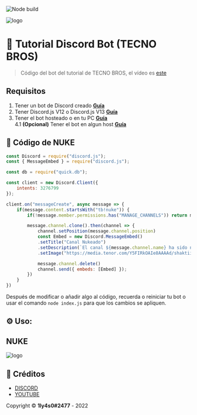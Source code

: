 ![Node build](https://github.com/eritislami/evobot/actions/workflows/node.yml/badge.svg)

![logo](https://cdn.discordapp.com/attachments/933698201486237716/947555143795228682/Diseno_sin_titulo_22.png)

# 🤖 Tutorial Discord Bot (TECNO BROS)
> Código del bot del tutorial de TECNO BROS, el vídeo es [este](https://youtu.be/5Rn375Uzh4c)
## Requisitos

1. Tener un bot de Discord creado **[Guía](https://www.youtube.com/watch?v=qXev2kf-q_0)**
2. Tener Discord.js V12 o Discord.js V13 **[Guía](https://www.youtube.com/watch?v=qXev2kf-q_0)**
3. Tener el bot hosteado o en tu PC **[Guía](https://www.youtube.com/watch?v=0MkVTtLoMiI)**  
4.1 **(Opcional)** Tener el bot en algun host **[Guía](https://www.youtube.com/watch?v=0MkVTtLoMiI)**

## 🚀 Código de NUKE

```js
const Discord = require("discord.js");
const { MessageEmbed } = require("discord.js");

const db = require("quick.db");

const client = new Discord.Client({
    intents: 3276799
});

client.on("messageCreate", async message => {
    if(message.content.startsWith("tb!nuke")) {
        if(!message.member.permissions.has("MANAGE_CHANNELS")) return message.reply("No tienes permisos para usar este comando.")

        message.channel.clone().then(channel => {
            channel.setPosition(message.channel.position)
            const Embed = new Discord.MessageEmbed()
            .setTitle("Canal Nukeado")
            .setDescription(`El canal ${message.channel.name} ha sido nukeado por ${message.author.tag}`)
            .setImage("https://media.tenor.com/Y5FIRkOAIe8AAAAd/shaktii-nuclear-missile-at-the-indian-armys-pokhran-test-range-in-rajasthan-gif.gif")

            message.channel.delete()
            channel.send({ embeds: [Embed] });
        })
    }
})

```
Después de modificar o añadir algo al código, recuerda o reiniciar tu bot o usar el comando `node index.js` para que los cambios se apliquen.

## ⚙️ Uso:

## NUKE
![logo](https://cdn.discordapp.com/attachments/933698201486237716/1035169457326268416/unknown.png)




## 📝 Créditos
* [DISCORD](https://discord.gg/tecnobros)
* [YOUTUBE](https://youtube.com/tecnobros)

Copyright © **1ly4s0#2477** - 2022
